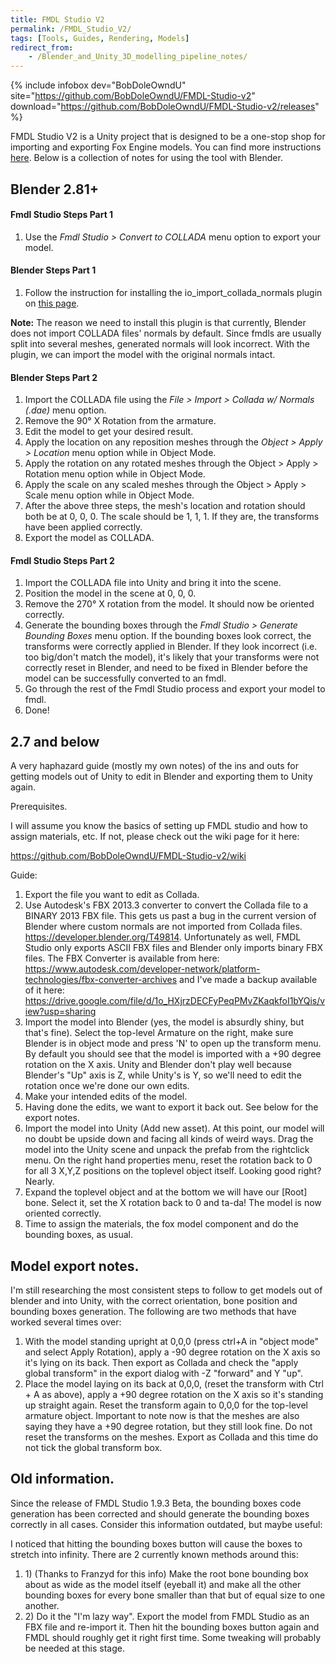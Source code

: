 ```yaml
---
title: FMDL Studio V2
permalink: /FMDL_Studio_V2/
tags: [Tools, Guides, Rendering, Models]
redirect_from:
    - /Blender_and_Unity_3D_modelling_pipeline_notes/
---
```


{% include infobox dev="BobDoleOwndU" site="https://github.com/BobDoleOwndU/FMDL-Studio-v2" download="https://github.com/BobDoleOwndU/FMDL-Studio-v2/releases" %}

FMDL Studio V2 is a Unity project that is designed to be a one-stop shop for importing and exporting Fox Engine models. You can find more instructions [here](https://github.com/BobDoleOwndU/FMDL-Studio-v2/wiki). Below is a collection of notes for using the tool with Blender.

## Blender 2.81+

#### Fmdl Studio Steps Part 1

1.  Use the *Fmdl Studio \> Convert to COLLADA* menu option to export
    your model.

#### Blender Steps Part 1

1.  Follow the instruction for installing the
    io_import_collada_normals plugin on [this
    page](https://github.com/BobDoleOwndU/FMDL-Studio-v2/wiki/Setting-up-Fmdl-Studio-v2#blender-users-only-install-the-io_import_collada_normals-plugin).

**Note:** The reason we need to install this plugin is that currently,
Blender does not import COLLADA files' normals by default. Since fmdls
are usually split into several meshes, generated normals will look
incorrect. With the plugin, we can import the model with the original
normals intact.

#### Blender Steps Part 2

1.  Import the COLLADA file using the *File \> Import \> Collada w/
    Normals (.dae)* menu option.
2.  Remove the 90° X Rotation from the armature.
3.  Edit the model to get your desired result.
4.  Apply the location on any reposition meshes through the *Object \>
    Apply \> Location* menu option while in Object Mode.
5.  Apply the rotation on any rotated meshes through the Object \> Apply
    \> Rotation menu option while in Object Mode.
6.  Apply the scale on any scaled meshes through the Object \> Apply \>
    Scale menu option while in Object Mode.
7.  After the above three steps, the mesh's location and rotation should
    both be at 0, 0, 0. The scale should be 1, 1, 1. If they are, the
    transforms have been applied correctly.
8.  Export the model as COLLADA.

#### Fmdl Studio Steps Part 2

1.  Import the COLLADA file into Unity and bring it into the scene.
2.  Position the model in the scene at 0, 0, 0.
3.  Remove the 270° X rotation from the model. It should now be oriented
    correctly.
4.  Generate the bounding boxes through the *Fmdl Studio \> Generate
    Bounding Boxes* menu option. If the bounding boxes look correct, the
    transforms were correctly applied in Blender. If they look incorrect
    (i.e. too big/don't match the model), it's likely that your
    transforms were not correctly reset in Blender, and need to be fixed
    in Blender before the model can be successfully converted to an
    fmdl.
5.  Go through the rest of the Fmdl Studio process and export your model
    to fmdl.
6.  Done\!

## 2.7 and below

A very haphazard guide (mostly my own notes) of the ins and outs for
getting models out of Unity to edit in Blender and exporting them to
Unity again.

Prerequisites.

I will assume you know the basics of setting up FMDL studio and how to
assign materials, etc. If not, please check out the wiki page for it
here:

<https://github.com/BobDoleOwndU/FMDL-Studio-v2/wiki>

Guide:

1.  Export the file you want to edit as Collada.
2.  Use Autodesk's FBX 2013.3 converter to convert the Collada file to a
    BINARY 2013 FBX file. This gets us past a bug in the current version
    of Blender where custom normals are not imported from Collada files.
    <https://developer.blender.org/T49814>. Unfortunately as well, FMDL
    Studio only exports ASCII FBX files and Blender only imports binary
    FBX files. The FBX Converter is available from here:
    <https://www.autodesk.com/developer-network/platform-technologies/fbx-converter-archives>
    and I've made a backup available of it here:
    <https://drive.google.com/file/d/1o_HXjrzDECFyPeqPMvZKaqkfoI1bYQis/view?usp=sharing>
3.  Import the model into Blender (yes, the model is absurdly shiny, but
    that's fine). Select the top-level Armature on the right, make sure
    Blender is in object mode and press 'N' to open up the transform
    menu. By default you should see that the model is imported with a
    +90 degree rotation on the X axis. Unity and Blender don't play well
    because Blender's "Up" axis is Z, while Unity's is Y, so we'll need
    to edit the rotation once we're done our own edits.
4.  Make your intended edits of the model.
5.  Having done the edits, we want to export it back out. See below for
    the export notes.
6.  Import the model into Unity (Add new asset). At this point, our
    model will no doubt be upside down and facing all kinds of weird
    ways. Drag the model into the Unity scene and unpack the prefab from
    the rightclick menu. On the right hand properties menu, reset the
    rotation back to 0 for all 3 X,Y,Z positions on the toplevel object
    itself. Looking good right? Nearly.
7.  Expand the toplevel object and at the bottom we will have our
    \[Root\] bone. Select it, set the X rotation back to 0 and ta-da\!
    The model is now oriented correctly.
8.  Time to assign the materials, the fox model component and do the
    bounding boxes, as usual.

## Model export notes.

I'm still researching the most consistent steps to follow to get models
out of blender and into Unity, with the correct orientation, bone
position and bounding boxes generation. The following are two methods
that have worked several times over:

1.  With the model standing upright at 0,0,0 (press ctrl+A in "object
    mode" and select Apply Rotation), apply a -90 degree rotation on the
    X axis so it's lying on its back. Then export as Collada and check
    the "apply global transform" in the export dialog with -Z "forward"
    and Y "up".
2.  Place the model laying on its back at 0,0,0, (reset the transform
    with Ctrl + A as above), apply a +90 degree rotation on the X axis
    so it's standing up straight again. Reset the transform again to
    0,0,0 for the top-level armature object. Important to note now is
    that the meshes are also saying they have a +90 degree rotation, but
    they still look fine. Do not reset the transforms on the meshes.
    Export as Collada and this time do not tick the global transform
    box.

## Old information.

Since the release of FMDL Studio 1.9.3 Beta, the bounding boxes code
generation has been corrected and should generate the bounding boxes
correctly in all cases. Consider this information outdated, but maybe
useful:

I noticed that hitting the bounding boxes button will cause the boxes to
stretch into infinity. There are 2 currently known methods around this:

1.  1\) (Thanks to Franzyd for this info) Make the root bone bounding
    box about as wide as the model itself (eyeball it) and make all the
    other bounding boxes for every bone smaller than that but of equal
    size to one another.
2.  2\) Do it the "I'm lazy way". Export the model from FMDL Studio as
    an FBX file and re-import it. Then hit the bounding boxes button
    again and FMDL should roughly get it right first time. Some tweaking
    will probably be needed at this stage.
